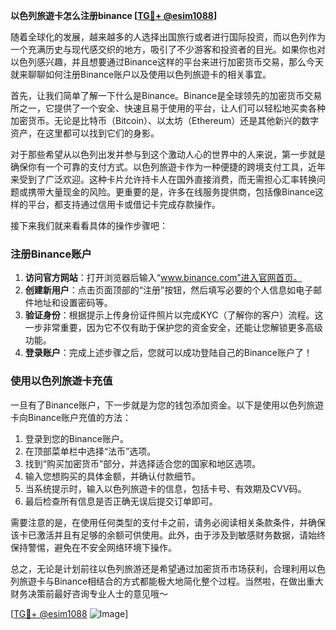 **以色列旅遊卡怎么注册binance [[TG💪+ @esim1088](https://t.me/s/esim1088)]**

随着全球化的发展，越来越多的人选择出国旅行或者进行国际投资，而以色列作为一个充满历史与现代感交织的地方，吸引了不少游客和投资者的目光。如果你也对以色列感兴趣，并且想要通过Binance这样的平台来进行加密货币交易，那么今天就来聊聊如何注册Binance账户以及使用以色列旅遊卡的相关事宜。

首先，让我们简单了解一下什么是Binance。Binance是全球领先的加密货币交易所之一，它提供了一个安全、快速且易于使用的平台，让人们可以轻松地买卖各种加密货币。无论是比特币（Bitcoin）、以太坊（Ethereum）还是其他新兴的数字资产，在这里都可以找到它们的身影。

对于那些希望从以色列出发并参与到这个激动人心的世界中的人来说，第一步就是确保你有一个可靠的支付方式。以色列旅遊卡作为一种便捷的跨境支付工具，近年来受到了广泛欢迎。这种卡片允许持卡人在国外直接消费，而无需担心汇率转换问题或携带大量现金的风险。更重要的是，许多在线服务提供商，包括像Binance这样的平台，都支持通过信用卡或借记卡完成存款操作。

接下来我们就来看看具体的操作步骤吧：

### 注册Binance账户

1. **访问官方网站**：打开浏览器后输入“www.binance.com”进入官网首页。
2. **创建新用户**：点击页面顶部的“注册”按钮，然后填写必要的个人信息如电子邮件地址和设置密码等。
3. **验证身份**：根据提示上传身份证件照片以完成KYC（了解你的客户）流程。这一步非常重要，因为它不仅有助于保护您的资金安全，还能让您解锁更多高级功能。
4. **登录账户**：完成上述步骤之后，您就可以成功登陆自己的Binance账户了！

### 使用以色列旅遊卡充值

一旦有了Binance账户，下一步就是为您的钱包添加资金。以下是使用以色列旅遊卡向Binance账户充值的方法：

1. 登录到您的Binance账户。
2. 在顶部菜单栏中选择“法币”选项。
3. 找到“购买加密货币”部分，并选择适合您的国家和地区选项。
4. 输入您想购买的具体金额，并确认付款细节。
5. 当系统提示时，输入以色列旅遊卡的信息，包括卡号、有效期及CVV码。
6. 最后检查所有信息是否正确无误后提交订单即可。

需要注意的是，在使用任何类型的支付卡之前，请务必阅读相关条款条件，并确保该卡已激活并且有足够的余额可供使用。此外，由于涉及到敏感财务数据，请始终保持警惕，避免在不安全网络环境下操作。

总之，无论是计划前往以色列旅游还是希望通过加密货币市场获利，合理利用以色列旅遊卡与Binance相结合的方式都能极大地简化整个过程。当然啦，在做出重大财务决策前最好咨询专业人士的意见哦～

[[TG💪+ @esim1088](https://t.me/s/esim1088) ![Image](https://i.postimg.cc/4NQfJmqS/Snipaste-2025-05-13-00-14-12.png)]